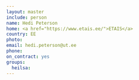 ```yaml
---
layout: master
include: person
name: Hedi Peterson
home: <a href="https://www.etais.ee/">ETAIS</a>
country: EE
photo:
email: hedi.peterson@ut.ee
phone:
on_contract: yes
groups:
  heilsa:
---
```

